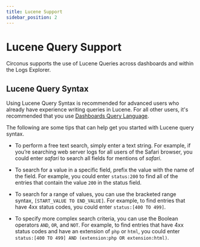 ```yaml
---
title: Lucene Support
sidebar_position: 2
---
```


# Lucene Query Support

Circonus supports the use of Lucene Queries across dashboards and within the Logs Explorer.

## Lucene Query Syntax

Using Lucene Query Syntax is recommended for advanced users who already have experience writing queries in Lucene. For all other users, it's recommended that you use [Dashboards Query Language](/circonus3/additional-resources/query-languages/dql).

The following are some tips that can help get you started with Lucene query syntax.

- To perform a free text search, simply enter a text string. For example, if you’re searching web server logs for all users of the Safari browser, you could enter _safari_ to search all fields for mentions of _safari_.

- To search for a value in a specific field, prefix the value with the name of the field. For example, you could enter `status:200` to find all of the entries that contain the value `200` in the status field.

- To search for a range of values, you can use the bracketed range syntax, `[START_VALUE TO END_VALUE]`. For example, to find entries that have 4xx status codes, you could enter `status:[400 TO 499]`.

- To specify more complex search criteria, you can use the Boolean operators `AND`, `OR`, and `NOT`. For example, to find entries that have 4xx status codes and have an extension of `php` or `html`, you could enter `status:[400 TO 499] AND (extension:php OR extension:html)`.
